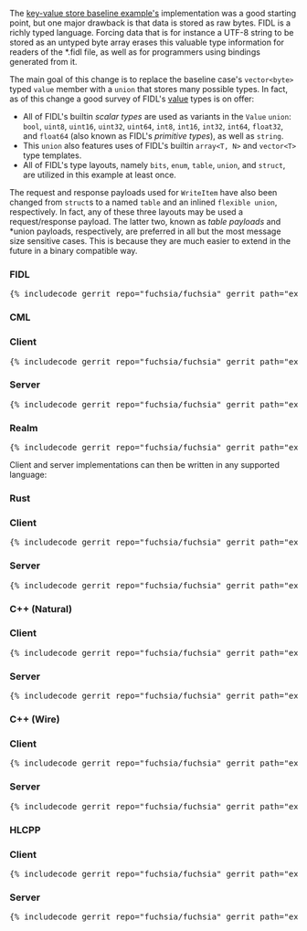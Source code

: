 The [key-value store baseline
example's](/docs/development/languages/fidl/examples/key_value_store#baseline)
implementation was a good starting point, but one major drawback is that data is
stored as raw bytes. FIDL is a richly typed language. Forcing data that is for
instance a UTF-8 string to be stored as an untyped byte array erases this
valuable type information for readers of the *.fidl file, as well as for
programmers using bindings generated from it.

The main goal of this change is to replace the baseline case's `vector<byte>`
typed `value` member with a `union` that stores many possible types. In fact, as
of this change a good survey of FIDL's
[value](/docs/reference/fidl/language/language.md#value-vs-resource) types is on
offer:

- All of FIDL's builtin *scalar types* are used as variants in the `Value`
  `union`: `bool`, `uint8`, `uint16`, `uint32`, `uint64`, `int8`,
  `int16`, `int32`, `int64`, `float32`, and `float64` (also known as FIDL's
  *primitive types*), as well as `string`.
- This `union` also features uses of FIDL's builtin `array<T, N>` and
  `vector<T>` type templates.
- All of FIDL's type layouts, namely `bits`, `enum`, `table`, `union`, and
  `struct`, are utilized in this example at least once.

The request and response payloads used for `WriteItem` have also been changed
from `struct`s to a named `table` and an inlined `flexible union`, respectively.
In fact, any of these three layouts may be used a request/response payload. The
latter two, known as *table payloads* and *union payloads, respectively, are
preferred in all but the most message size sensitive cases. This is because they
are much easier to extend in the future in a binary compatible way.

<div>
  <devsite-selector>
    <!-- FIDL -->
    <section>
      <h3 id="key_value_store-use_generic_values-fidl">FIDL</h3>
      <pre class="prettyprint">{% includecode gerrit_repo="fuchsia/fuchsia" gerrit_path="examples/fidl/new/key_value_store/use_generic_values/fidl/key_value_store.test.fidl" highlight="diff_1,diff_2" %}</pre>
    </section>
    <!-- CML -->
    <section style="padding: 0px;">
      <h3>CML</h3>
      <devsite-selector style="margin: 0px; padding: 0px;">
        <section>
          <h3 id="key_value_store-use_generic_values-cml-client">Client</h3>
          <pre class="prettyprint">{% includecode gerrit_repo="fuchsia/fuchsia" gerrit_path="examples/fidl/new/key_value_store/use_generic_values/meta/client.cml" highlight="diff_1" %}</pre>
        </section>
        <section>
          <h3 id="key_value_store-use_generic_values-server">Server</h3>
          <pre class="prettyprint">{% includecode gerrit_repo="fuchsia/fuchsia" gerrit_path="examples/fidl/new/key_value_store/use_generic_values/meta/server.cml" %}</pre>
        </section>
        <section>
          <h3 id="key_value_store-use_generic_values-realm">Realm</h3>
          <pre class="prettyprint">{% includecode gerrit_repo="fuchsia/fuchsia" gerrit_path="examples/fidl/new/key_value_store/use_generic_values/realm/meta/realm.cml" %}</pre>
        </section>
      </devsite-selector>
    </section>
  </devsite-selector>
</div>

Client and server implementations can then be written in any supported language:

<div>
  <devsite-selector>
    <!-- Rust -->
    <section style="padding: 0px;">
      <h3>Rust</h3>
      <devsite-selector style="margin: 0px; padding: 0px;">
        <section>
          <h3 id="key_value_store-use_generic_values-rust-client">Client</h3>
          <pre class="prettyprint lang-rust">{% includecode gerrit_repo="fuchsia/fuchsia" gerrit_path="examples/fidl/new/key_value_store/use_generic_values/rust/client/src/main.rs" highlight="diff_1,diff_2,diff_3" %}</pre>
        </section>
        <section>
          <h3 id="key_value_store-use_generic_values-rust-server">Server</h3>
          <pre class="prettyprint lang-rust">{% includecode gerrit_repo="fuchsia/fuchsia" gerrit_path="examples/fidl/new/key_value_store/use_generic_values/rust/server/src/main.rs" highlight="diff_1,diff_2,diff_3,diff_4" %}</pre>
        </section>
      </devsite-selector>
    </section>
    <!-- C++ (Natural) -->
    <section style="padding: 0px;">
      <h3>C++ (Natural)</h3>
      <devsite-selector style="margin: 0px; padding: 0px;">
        <section>
          <h3 id="key_value_store-use_generic_values-cpp_natural-client">Client</h3>
          <pre class="prettyprint lang-cc">{% includecode gerrit_repo="fuchsia/fuchsia" gerrit_path="examples/fidl/new/key_value_store/use_generic_values/cpp_natural/TODO.md" region_tag="todo" %}</pre>
        </section>
        <section>
          <h3 id="key_value_store-use_generic_values-cpp_natural-server">Server</h3>
          <pre class="prettyprint lang-cc">{% includecode gerrit_repo="fuchsia/fuchsia" gerrit_path="examples/fidl/new/key_value_store/use_generic_values/cpp_natural/TODO.md" region_tag="todo" %}</pre>
        </section>
      </devsite-selector>
    </section>
    <!-- C++ (Wire) -->
    <section style="padding: 0px;">
      <h3>C++ (Wire)</h3>
      <devsite-selector style="margin: 0px; padding: 0px;">
        <section>
          <h3 id="key_value_store-use_generic_values-cpp_wire-client">Client</h3>
          <pre class="prettyprint lang-cc">{% includecode gerrit_repo="fuchsia/fuchsia" gerrit_path="examples/fidl/new/key_value_store/use_generic_values/cpp_wire/TODO.md" region_tag="todo" %}</pre>
        </section>
        <section>
          <h3 id="key_value_store-use_generic_values-cpp_wire-server">Server</h3>
          <pre class="prettyprint lang-cc">{% includecode gerrit_repo="fuchsia/fuchsia" gerrit_path="examples/fidl/new/key_value_store/use_generic_values/cpp_wire/TODO.md" region_tag="todo" %}</pre>
        </section>
      </devsite-selector>
    </section>
    <!-- HLCPP -->
    <section style="padding: 0px;">
      <h3 id="key_value_store-use_generic_values-hlcpp">HLCPP</h3>
      <devsite-selector style="margin: 0px; padding: 0px;">
        <section>
          <h3 id="key_value_store-use_generic_values-hlcpp-client">Client</h3>
          <pre class="prettyprint lang-cc">{% includecode gerrit_repo="fuchsia/fuchsia" gerrit_path="examples/fidl/new/key_value_store/use_generic_values/hlcpp/TODO.md" region_tag="todo" %}</pre>
        </section>
        <section>
          <h3 id="key_value_store-use_generic_values-hlcpp-server">Server</h3>
          <pre class="prettyprint lang-cc">{% includecode gerrit_repo="fuchsia/fuchsia" gerrit_path="examples/fidl/new/key_value_store/use_generic_values/hlcpp/TODO.md" region_tag="todo" %}</pre>
        </section>
      </devsite-selector>
    </section>
  </devsite-selector>
</div>
